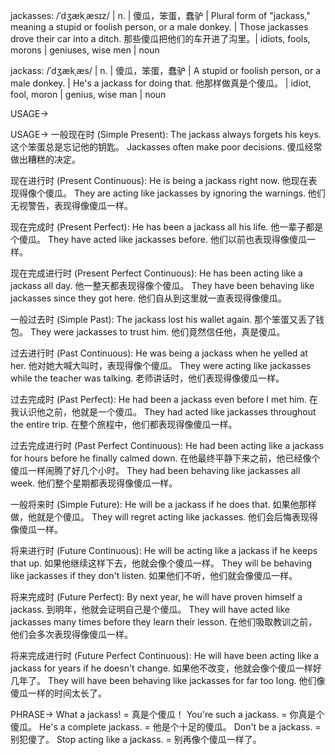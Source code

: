 jackasses: /ˈdʒækˌæsɪz/ | n. | 傻瓜，笨蛋，蠢驴 | Plural form of "jackass," meaning a stupid or foolish person, or a male donkey. |  Those jackasses drove their car into a ditch. 那些傻瓜把他们的车开进了沟里。|  idiots, fools, morons | geniuses, wise men | noun

jackass: /ˈdʒækˌæs/ | n. | 傻瓜，笨蛋，蠢驴 | A stupid or foolish person, or a male donkey. | He's a jackass for doing that. 他那样做真是个傻瓜。 | idiot, fool, moron | genius, wise man | noun


USAGE->

USAGE->
一般现在时 (Simple Present):
The jackass always forgets his keys.  这个笨蛋总是忘记他的钥匙。
Jackasses often make poor decisions. 傻瓜经常做出糟糕的决定。

现在进行时 (Present Continuous):
He is being a jackass right now. 他现在表现得像个傻瓜。
They are acting like jackasses by ignoring the warnings. 他们无视警告，表现得像傻瓜一样。

现在完成时 (Present Perfect):
He has been a jackass all his life. 他一辈子都是个傻瓜。
They have acted like jackasses before. 他们以前也表现得像傻瓜一样。

现在完成进行时 (Present Perfect Continuous):
He has been acting like a jackass all day. 他一整天都表现得像个傻瓜。
They have been behaving like jackasses since they got here.  他们自从到这里就一直表现得像傻瓜。

一般过去时 (Simple Past):
The jackass lost his wallet again.  那个笨蛋又丢了钱包。
They were jackasses to trust him. 他们竟然信任他，真是傻瓜。

过去进行时 (Past Continuous):
He was being a jackass when he yelled at her. 他对她大喊大叫时，表现得像个傻瓜。
They were acting like jackasses while the teacher was talking. 老师讲话时，他们表现得像傻瓜一样。

过去完成时 (Past Perfect):
He had been a jackass even before I met him. 在我认识他之前，他就是一个傻瓜。
They had acted like jackasses throughout the entire trip.  在整个旅程中，他们都表现得像傻瓜一样。

过去完成进行时 (Past Perfect Continuous):
He had been acting like a jackass for hours before he finally calmed down. 在他最终平静下来之前，他已经像个傻瓜一样闹腾了好几个小时。
They had been behaving like jackasses all week. 他们整个星期都表现得像傻瓜一样。

一般将来时 (Simple Future):
He will be a jackass if he does that. 如果他那样做，他就是个傻瓜。
They will regret acting like jackasses. 他们会后悔表现得像傻瓜一样。


将来进行时 (Future Continuous):
He will be acting like a jackass if he keeps that up. 如果他继续这样下去，他就会像个傻瓜一样。
They will be behaving like jackasses if they don't listen. 如果他们不听，他们就会像傻瓜一样。


将来完成时 (Future Perfect):
By next year, he will have proven himself a jackass. 到明年，他就会证明自己是个傻瓜。
They will have acted like jackasses many times before they learn their lesson. 在他们吸取教训之前，他们会多次表现得像傻瓜一样。

将来完成进行时 (Future Perfect Continuous):
He will have been acting like a jackass for years if he doesn't change. 如果他不改变，他就会像个傻瓜一样好几年了。
They will have been behaving like jackasses for far too long. 他们像傻瓜一样的时间太长了。


PHRASE->
What a jackass! =  真是个傻瓜！
You're such a jackass. = 你真是个傻瓜。
He's a complete jackass. = 他是个十足的傻瓜。
Don't be a jackass. = 别犯傻了。
Stop acting like a jackass. = 别再像个傻瓜一样了。
